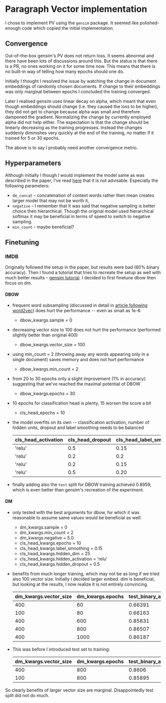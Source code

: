 [gensim_tut]: https://radimrehurek.com/gensim/auto_examples/howtos/run_doc2vec_imdb.html#sphx-glr-auto-examples-howtos-run-doc2vec-imdb-py
[mikolov_2013]: https://proceedings.neurips.cc/paper/2013/hash/9aa42b31882ec039965f3c4923ce901b-Abstract.html

# Paragraph Vector implementation

I chose to implement PV using the `gensim` package. It seemed like
polished-enough code which copied the initial implementation.

## Convergence

Out-of-the-box gensim's PV does not return loss. It seems abnormal and
there have been lots of discussions around this. But the status is that there is
a PR, no ones working on it for some time now. This means that there is no
built-in way of telling how many epochs should one do.

Initially I thought I resolved the issue by watching the change in document
embeddings of randomly chosen documents. If change to their embeddings was only
marginal between epochs I concluded the training converged.

Later I realised gensim uses linear decay on alpha, which meant that even
though embeddings should change (i.e. they caused the loss to be higher), they
did not get to change because alpha was small and therefore dampened the
gradient. Normalizing the change by currently employed alpha did not help
either. The expectation is that the change should be linearly decreasing as the
training progresses. Instead the changes suddenly diminishes very quickly at the
end of the training, no matter if it trained for 5 or 30 epochs.

The above is to say I probably need another convergence metric.

## Hyperparameters

Although initially I though I would implement the model same as was described in
the paper, I've read
[here](https://groups.google.com/g/gensim/c/Ab4dcRaF9n8/m/XXl08mRiDgAJ) that it
is not advisable. Especially the following parameters:

- `dm_concat` - concatenation of context words rather then mean creates larger
  model that may not be worth it,
- `negative` - I remember that It was said that negative sampling is better
  choice then hierarchical. Though the original model used hierarchical softmax
  it may be beneficial in terms of speed to switch to negative sampling.
- `min_count` - maybe beneficial?

## Finetuning

### IMDB

Originally followed the setup in the paper, but results were bad (60% binary
accuracy). Then I found a tutorial that tries to recreate the setup as well with
much better results - [gensim tutorial][gensim_tut]. I decided to first finetune
dbow then focus on dm.

#### DBOW

- frequent word subsampling (discussed in detail in [article following
  word2vec][mikolov_2013]) does hurt the performance -- even as small as 1e-6

    - dbow_kwargs.sample = 0

- decreasing vector size to 100 does not hurt the performance (performed
  slightly better than original 400)

    - dbow_kwargs.vector_size = 100

- using min_count = 2 (throwing away any words appearing only in a single
  document) saves memory and does not hurt performance

    - dbow_kwargs.min_count = 2

- from 20 to 30 epochs only a slight improvement (1% in accuracy) suggesting
  that we've reached the maximal potential of DBOW

    - dbow_kwargs.epochs = 30

- 10 epochs for classification head is plenty, 15 worsen the score a bit

    - cls_head_epochs = 10

- the model overfits on its own -- classification activation, number of hidden
  units, dropout and label smoothing needs to be balanced

    | cls_head_activation |cls_head_dropout |cls_head_label_smoothing |cls_head_hidden_units | test_binary_accuracy |
    | ------------------- | --------------- | ---------------------   | -------------------- | -------------------- |
    | 'relu'              |  0.5            | 0.15                    | 25                   | 0.87355              |
    | 'relu'              |  0.2            | 0.2                     | 10                   | 0.87339              |
    | 'relu'              |  0.2            | 0.15                    | 40                   | 0.87203              |
    | 'relu'              |  0.5            | 0.20                    | 25                   | 0.87071              |


- finally adding also the `test` split for DBOW training achieved 0.8959,
  which is even better than gensim's recreation of the experiment.

#### DM

- only tested with the best arguments for dbow, for which it was reasonable to
  assume same values would be beneficial as well:

    - dm_kwargs.sample = 0
    - dm_kwargs.min_count = 2
    - dm_kwargs.negative = 5.0
    - cls_head_kwargs.epochs = 10
    - cls_head_kwargs.label_smoothing = 0.15
    - cls_head_kwargs.hidden_dim = 25
    - cls_head_kwargs.hidden_activation = 'relu'
    - cls_head_kwargs.hidden_dropout = 0.5

- benefits from much longer training, which may not be as long if we tried also
  100 vector size. Initially I decided larger embed. dim is beneficial, but
  looking at the results, I now realize it is not entirely convincing.

    | dm_kwargs.vector_size | dm_kwargs.epochs | test_binary_accuracy |
    | --------------------- | ---------------- | -------------------- |
    | 400                   | 60               | 0.66391              |
    | 100                   | 80               | 0.66163              |
    | 400                   | 600              | 0.85831              |
    | 400                   | 800              | 0.86507              |
    | 400                   | 1000             | 0.86187              |

- This was before I introduced test set to training:

    | dm_kwargs.vector_size | dm_kwargs.epochs | test_binary_accuracy |
    | --------------------- | ---------------- | -------------------- |
    | 400                   | 800              | 0.8606               |
    | 100                   | 800              | 0.85895              |

So clearly benefits of larger vector size are marginal. Disappointedly test
split did not do much.
